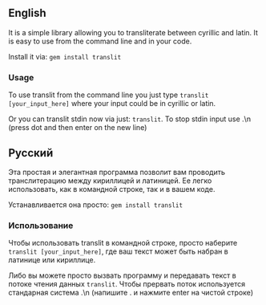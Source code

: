 ## English ##

It is a simple library allowing you to transliterate between cyrillic and latin. It is easy to use from the command line and in your code.

Install it via: <code>gem install translit</code>

### Usage ###

To use translit from the command line you just type <code>translit [your_input_here]</code> where your input could be in cyrillic or latin.

Or you can translit stdin now via just: <code>translit</code>. To stop stdin input use .\n (press dot and then enter on the new line)

## Русский ##

Эта простая и элегантная программа позволит вам проводить транслитерацию между кириллицей и латиницей. Ее легко использовать, как в командной строке, так и в вашем коде.

Устанавливается она просто: <code>gem install translit</code>

### Использование ###

Чтобы использовать translit в командной строке, просто наберите <code>translit [your_input_here]</code>, где ваш текст может быть набран в латинице или кириллице.

Либо вы можете просто вызвать программу и передавать текст в потоке чтения данных <code>translit</code>. Чтобы прервать поток используется стандарная система .\n (напишите . и нажмите enter на чистой строке)
